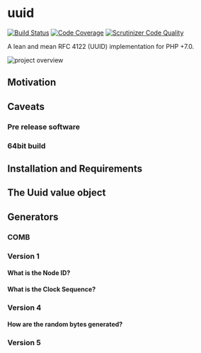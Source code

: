 # uuid

[![Build Status](https://travis-ci.org/1ma/uuid.svg?branch=master)](https://travis-ci.org/1ma/uuid) [![Code Coverage](https://scrutinizer-ci.com/g/1ma/uuid/badges/coverage.png?b=master)](https://scrutinizer-ci.com/g/1ma/uuid/?branch=master) [![Scrutinizer Code Quality](https://scrutinizer-ci.com/g/1ma/uuid/badges/quality-score.png?b=master)](https://scrutinizer-ci.com/g/1ma/uuid/?branch=master)

A lean and mean RFC 4122 (UUID) implementation for PHP +7.0.

![project overview](https://i.imgur.com/xSQ9w3O.png)

## Motivation
## Caveats
### Pre release software
### 64bit build
## Installation and Requirements

## The Uuid value object
## Generators
### COMB

### Version 1
#### What is the Node ID?
#### What is the Clock Sequence?

### Version 4
#### How are the random bytes generated?

### Version 5
